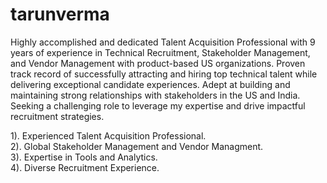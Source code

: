 # tarunverma
Highly accomplished and dedicated Talent Acquisition Professional with 9 years of experience in Technical Recruitment, Stakeholder Management, and Vendor Management with product-based US organizations. 
Proven track record of successfully attracting and hiring top technical talent while delivering exceptional candidate experiences. Adept at building and maintaining strong relationships with stakeholders in the US and India. Seeking a challenging role to leverage my expertise and drive impactful recruitment strategies.


1). Experienced Talent Acquisition Professional.    
2). Global Stakeholder Management and  Vendor Managment.    
3). Expertise in Tools and Analytics.     
4). Diverse Recruitment Experience.

